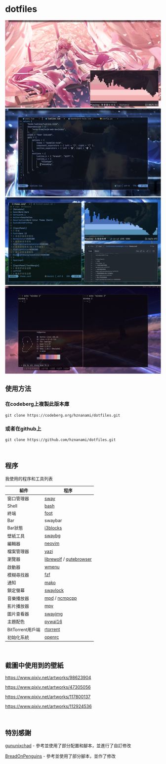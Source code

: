# dotfiles
<img src="./screenshot/screenshot1.png"/>
<img src="./screenshot/screenshot2.png"/>
<img src="./screenshot/screenshot3.png"/>
<img src="./screenshot/screenshot4.png"/>

<br>

## 使用方法

### 在codeberg上複製此版本庫

```
git clone https://codeberg.org/hznanami/dotfiles.git
```

### 或者在github上 

```
git clone https://github.com/hznanami/dotfiles.git
```

<br>

## 程序

我使用的程序和工具列表

| 組件              | 程序       |
|-------------------|------------|
| 窗口管理器        | [sway](https://github.com/swaywm/sway)    |
| Shell             | [bash](https://www.gnu.org/software/bash/bash.html)    |
| 終端              | [foot](https://codeberg.org/dnkl/foot)    |
| Bar               | swaybar    |
| Bar狀態           | [i3blocks](https://github.com/vivien/i3blocks)    |
| 壁紙工具          | [swaybg](https://github.com/swaywm/swaybg)    |
| 編輯器            | [neovim](https://github.com/neovim/neovim)    |
| 檔案管理器        | [yazi](https://github.com/sxyazi/yazi)    |
| 瀏覽器            | [librewolf](https://codeberg.org/librewolf/source) / [qutebrowser](https://github.com/qutebrowser/qutebrowser)    |
| 啟動器            | [wmenu](https://codeberg.org/adnano/wmenu)    |
| 模糊尋找器        | [fzf](https://github.com/junegunn/fzf)    |
| 通知              | [mako](https://github.com/emersion/mako)    |
| 鎖定螢幕          | [swaylock](https://github.com/swaywm/swaylock)    |
| 音樂播放器        | [mpd](https://github.com/MusicPlayerDaemon/MPD) / [ncmpcpp](https://github.com/ncmpcpp/ncmpcpp)    |
| 影片播放器        | [mpv](https://github.com/mpv-player/mpv)    |
| 圖片查看器        | [swayimg](https://github.com/artemsen/swayimg)    |
| 主題配色          | [pywal16](https://github.com/eylles/pywal16)    |
| BitTorrent用戶端  | [rtorrent](https://github.com/rakshasa/rtorrent)    |
| 初始化系統        | [openrc](https://github.com/OpenRC/openrc)    |

<br>

## 截圖中使用到的壁紙  

<https://www.pixiv.net/artworks/98623904>

<https://www.pixiv.net/artworks/47305056>

<https://www.pixiv.net/artworks/117800137>

<https://www.pixiv.net/artworks/112924536>


<br>

## 特別感謝

[gununixchad](https://github.com/gnuunixchad/dotfiles) - 參考並使用了部分配置和腳本，並進行了自訂修改

[BreadOnPenguins](https://github.com/BreadOnPenguins/scripts) - 參考並使用了部分腳本，並作了修改



